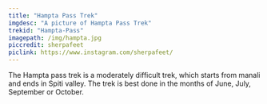 ```yaml
---
title: "Hampta Pass Trek"
imgdesc: "A picture of Hampta Pass Trek"
trekid: "Hampta-Pass"
imagepath: /img/hampta.jpg
piccredit: sherpafeet
piclink: https://www.instagram.com/sherpafeet/
---
```

The Hampta pass trek is a moderately difficult trek, which starts from manali and ends in Spiti valley. The trek is best done in the months of June, July, September or October.
